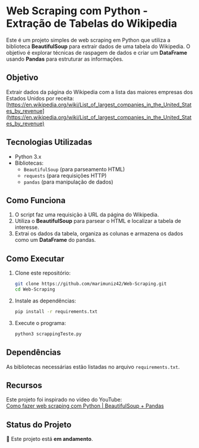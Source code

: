 # Web Scraping com Python - Extração de Tabelas do Wikipedia

Este é um projeto simples de web scraping em Python que utiliza a biblioteca **BeautifulSoup** para extrair dados de uma tabela do Wikipedia. O objetivo é explorar técnicas de raspagem de dados e criar um **DataFrame** usando **Pandas** para estruturar as informações.

## Objetivo

Extrair dados da página do Wikipedia com a lista das maiores empresas dos Estados Unidos por receita:  
[https://en.wikipedia.org/wiki/List_of_largest_companies_in_the_United_States_by_revenue](https://en.wikipedia.org/wiki/List_of_largest_companies_in_the_United_States_by_revenue)

## Tecnologias Utilizadas

- Python 3.x
- Bibliotecas:
  - `BeautifulSoup` (para parseamento HTML)
  - `requests` (para requisições HTTP)
  - `pandas` (para manipulação de dados)

## Como Funciona

1. O script faz uma requisição à URL da página do Wikipedia.
2. Utiliza o **BeautifulSoup** para parsear o HTML e localizar a tabela de interesse.
3. Extrai os dados da tabela, organiza as colunas e armazena os dados como um **DataFrame** do pandas.


## Como Executar

1. Clone este repositório:
   ```bash
   git clone https://github.com/marimuniz42/Web-Scraping.git
   cd Web-Scraping
   ```

2. Instale as dependências:
   ```bash
   pip install -r requirements.txt
   ```

3. Execute o programa:
   ```bash
   python3 scrappingTeste.py
   ```

## Dependências

As bibliotecas necessárias estão listadas no arquivo `requirements.txt`.

## Recursos

Este projeto foi inspirado no vídeo do YouTube:  
[Como fazer web scraping com Python | BeautifulSoup + Pandas](https://www.youtube.com/watch?v=8dTpNajxaH0)

## Status do Projeto

🚧 Este projeto está **em andamento**.